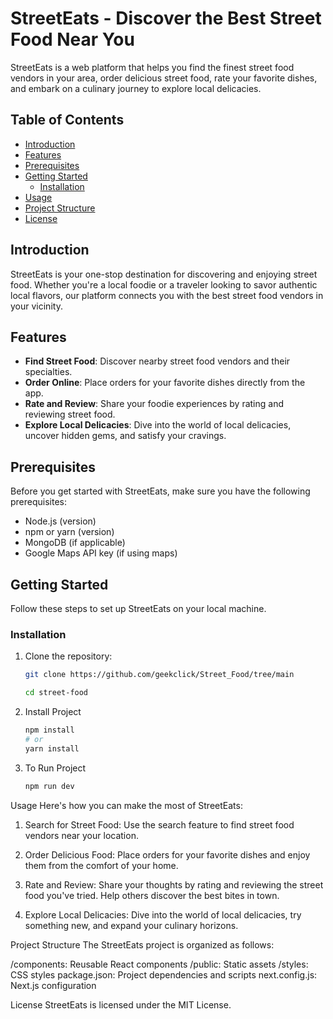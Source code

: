 # StreetEats - Discover the Best Street Food Near You

StreetEats is a web platform that helps you find the finest street food vendors in your area, order delicious street food, rate your favorite dishes, and embark on a culinary journey to explore local delicacies.

## Table of Contents

- [Introduction](#introduction)
- [Features](#features)
- [Prerequisites](#prerequisites)
- [Getting Started](#getting-started)
  - [Installation](#installation)
- [Usage](#usage)
- [Project Structure](#project-structure)
- [License](#license)

## Introduction

StreetEats is your one-stop destination for discovering and enjoying street food. Whether you're a local foodie or a traveler looking to savor authentic local flavors, our platform connects you with the best street food vendors in your vicinity.

## Features

- **Find Street Food**: Discover nearby street food vendors and their specialties.
- **Order Online**: Place orders for your favorite dishes directly from the app.
- **Rate and Review**: Share your foodie experiences by rating and reviewing street food.
- **Explore Local Delicacies**: Dive into the world of local delicacies, uncover hidden gems, and satisfy your cravings.

## Prerequisites

Before you get started with StreetEats, make sure you have the following prerequisites:

- Node.js (version)
- npm or yarn (version)
- MongoDB (if applicable)
- Google Maps API key (if using maps)

## Getting Started

Follow these steps to set up StreetEats on your local machine.

### Installation

1. Clone the repository:

   ```bash
   git clone https://github.com/geekclick/Street_Food/tree/main

   cd street-food

2. Install Project
   
   ```bash
   npm install
   # or
   yarn install

3. To Run Project
   ```bash
   npm run dev

Usage
Here's how you can make the most of StreetEats:

1. Search for Street Food: Use the search feature to find street food vendors near your location.

2. Order Delicious Food: Place orders for your favorite dishes and enjoy them from the comfort of your home.

3. Rate and Review: Share your thoughts by rating and reviewing the street food you've tried. Help others discover the best bites in town.

4. Explore Local Delicacies: Dive into the world of local delicacies, try something new, and expand your culinary horizons.


Project Structure
The StreetEats project is organized as follows:

/components: Reusable React components
/public: Static assets
/styles: CSS styles
package.json: Project dependencies and scripts
next.config.js: Next.js configuration


License
StreetEats is licensed under the MIT License.